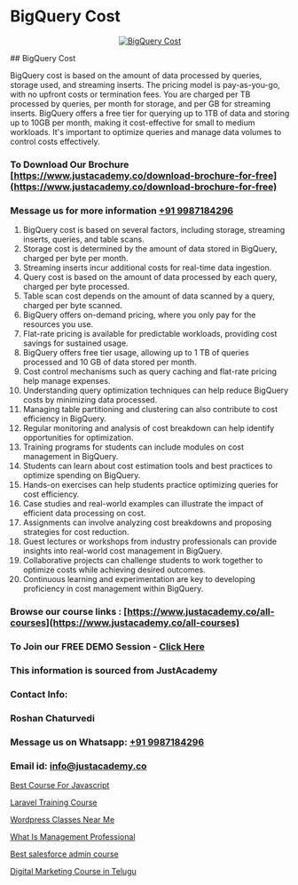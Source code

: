 # BigQuery Cost

<p align="center">
  <a href="https://justacademy.co/course-detail/gcp-certification-training">
    <img src="https://justacademy.co/storage2/course_image/1711619517_course_image.webp" alt="BigQuery Cost">
  </a>
</p>
## BigQuery Cost

BigQuery cost is based on the amount of data processed by queries, storage used, and streaming inserts. The pricing model is pay-as-you-go, with no upfront costs or termination fees. You are charged per TB processed by queries, per month for storage, and per GB for streaming inserts. BigQuery offers a free tier for querying up to 1TB of data and storing up to 10GB per month, making it cost-effective for small to medium workloads. It's important to optimize queries and manage data volumes to control costs effectively.
### To Download Our Brochure [https://www.justacademy.co/download-brochure-for-free](https://www.justacademy.co/download-brochure-for-free)
### Message us for more information [+91 9987184296](https://api.whatsapp.com/send?phone=919987184296)
1) BigQuery cost is based on several factors, including storage, streaming inserts, queries, and table scans.
2) Storage cost is determined by the amount of data stored in BigQuery, charged per byte per month.
3) Streaming inserts incur additional costs for real-time data ingestion.
4) Query cost is based on the amount of data processed by each query, charged per byte processed.
5) Table scan cost depends on the amount of data scanned by a query, charged per byte scanned.
6) BigQuery offers on-demand pricing, where you only pay for the resources you use.
7) Flat-rate pricing is available for predictable workloads, providing cost savings for sustained usage.
8) BigQuery offers free tier usage, allowing up to 1 TB of queries processed and 10 GB of data stored per month.
9) Cost control mechanisms such as query caching and flat-rate pricing help manage expenses.
10) Understanding query optimization techniques can help reduce BigQuery costs by minimizing data processed.
11) Managing table partitioning and clustering can also contribute to cost efficiency in BigQuery.
12) Regular monitoring and analysis of cost breakdown can help identify opportunities for optimization.
13) Training programs for students can include modules on cost management in BigQuery.
14) Students can learn about cost estimation tools and best practices to optimize spending on BigQuery.
15) Hands-on exercises can help students practice optimizing queries for cost efficiency.
16) Case studies and real-world examples can illustrate the impact of efficient data processing on cost.
17) Assignments can involve analyzing cost breakdowns and proposing strategies for cost reduction.
18) Guest lectures or workshops from industry professionals can provide insights into real-world cost management in BigQuery.
19) Collaborative projects can challenge students to work together to optimize costs while achieving desired outcomes.
20) Continuous learning and experimentation are key to developing proficiency in cost management within BigQuery.

### Browse our course links : [https://www.justacademy.co/all-courses](https://www.justacademy.co/all-courses) 
### To Join our FREE DEMO Session - [Click Here](https://www.justacademy.co/register-for-course-demo)


### This information is sourced from JustAcademy
### Contact Info:
### Roshan Chaturvedi
### Message us on Whatsapp: [+91 9987184296](https://api.whatsapp.com/send?phone=919987184296)
### Email id: [info@justacademy.co](mailto:info@justacademy.co)
                
[Best Course For Javascript](https://www.linkedin.com/pulse/best-course-javascript-justacademy-kolkata-s9rwc?trackingId=Z2e596nediS6qdkT3BgmwA%3D%3D&lipi=urn%3Ali%3Apage%3Ad_flagship3_company_admin%3ByyeRPWoaTYWz7zA9HEB%2FBA%3D%3D)

[Laravel Training Course](https://www.linkedin.com/pulse/laravel-training-course-justacademy-boston-ieice?trackingId=e4gV7eulWNWQRa7yiaNWmw%3D%3D&lipi=urn%3Ali%3Apage%3Ad_flagship3_company_admin%3BJZkpBKQJT0CqKHGVOkLUTQ%3D%3D)

[Wordpress Classes Near Me](https://medium.com/@kumarishimmi99/wordpress-classes-near-me-3463c2e3cf18)

[What Is Management Professional](https://medium.com/@prempja40/what-is-management-professional-021ab92575ba)

[Best salesforce admin course](https://justacademyin.github.io/justacademy/best-salesforce-admin-course)

[Digital Marketing Course in Telugu](https://justacademyin.github.io/justacademy/digital-marketing-course-in-telugu)

